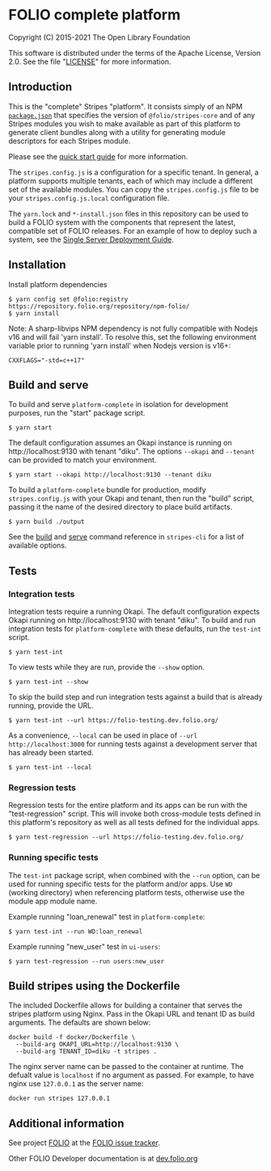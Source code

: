 # FOLIO complete platform

Copyright (C) 2015-2021 The Open Library Foundation

This software is distributed under the terms of the Apache License,
Version 2.0. See the file "[LICENSE](LICENSE)" for more information.

## Introduction

This is the "complete" Stripes "platform". It consists simply of an
NPM [`package.json`](https://docs.npmjs.com/files/package.json) that
specifies the version of `@folio/stripes-core` and of any Stripes
modules you wish to make available as part of this platform
to generate client bundles along with a utility for generating
module descriptors for each Stripes module.

Please see the
[quick start guide](https://github.com/folio-org/stripes-core/blob/master/doc/quick-start.md)
for more information.

The `stripes.config.js` is a configuration for a specific tenant. In
general, a platform supports multiple tenants, each of which may
include a different set of the available modules.  You can copy the
`stripes.config.js` file to be your `stripes.config.js.local`
configuration file.

The `yarn.lock` and `*-install.json` files in this repository can be
used to build a FOLIO system with the components that represent the
latest, compatible set of FOLIO releases. For an example of how to deploy such a
system, see the
[Single Server Deployment Guide](https://github.com/folio-org/folio-install/blob/q3-2018/single-server.md).

## Installation

Install platform dependencies
```
$ yarn config set @folio:registry https://repository.folio.org/repository/npm-folio/
$ yarn install
```

Note: A sharp-libvips NPM dependency is not fully compatible with Nodejs v16 and will
fail 'yarn install'.  To resolve this, set the following environment variable prior to
running 'yarn install' when Nodejs version is v16+:

```
CXXFLAGS="-std=c++17" 

```

## Build and serve

To build and serve `platform-complete` in isolation for development purposes, run the "start" package script.
```
$ yarn start
```

The default configuration assumes an Okapi instance is running on http://localhost:9130 with tenant "diku".  The options `--okapi` and `--tenant` can be provided to match your environment.
```
$ yarn start --okapi http://localhost:9130 --tenant diku
```

To build a `platform-complete` bundle for production, modify `stripes.config.js` with your Okapi and tenant, then run the "build" script, passing it the name of the desired directory to place build artifacts.
```
$ yarn build ./output
```

See the [build](https://github.com/folio-org/stripes-cli/blob/master/doc/commands.md#build-command) and [serve](https://github.com/folio-org/stripes-cli/blob/master/doc/commands.md#serve-command) command reference in `stripes-cli` for a list of available options.

## Tests

### Integration tests

Integration tests require a running Okapi.  The default configuration expects Okapi running on http://localhost:9130 with tenant "diku".  To build and run integration tests for `platform-complete` with these defaults, run the `test-int` script.
```
$ yarn test-int
```

To view tests while they are run, provide the `--show` option.
```
$ yarn test-int --show
```

To skip the build step and run integration tests against a build that is already running, provide the URL.
```
$ yarn test-int --url https://folio-testing.dev.folio.org/
```

As a convenience, `--local` can be used in place of `--url http://localhost:3000` for running tests against a development server that has already been started.
```
$ yarn test-int --local
```

### Regression tests

Regression tests for the entire platform and its apps can be run with the "test-regression" script.  This will invoke both cross-module tests defined in this platform's repository as well as all tests defined for the individual apps.

```
$ yarn test-regression --url https://folio-testing.dev.folio.org/
```

### Running specific tests

The `test-int` package script, when combined with the `--run` option, can be used for running specific tests for the platform and/or apps.  Use `WD` (working directory) when referencing platform tests, otherwise use the module app module name.

Example running "loan_renewal" test in `platform-complete`:
```
$ yarn test-int --run WD:loan_renewal
```

Example running "new_user" test in `ui-users`:
```
$ yarn test-regression --run users:new_user
```

## Build stripes using the Dockerfile
The included Dockerfile allows for building a container that serves the stripes platform using Nginx. Pass in the Okapi URL and tenant ID as build arguments. The defaults are shown below:

```
docker build -f docker/Dockerfile \
  --build-arg OKAPI_URL=http://localhost:9130 \
  --build-arg TENANT_ID=diku -t stripes .
```
The nginx server name can be passed to the container at runtime. The defualt value is `localhost` if no argument as passed. For example, to have nginx use `127.0.0.1` as the server name:
```
docker run stripes 127.0.0.1
```

## Additional information

See project [FOLIO](https://issues.folio.org/browse/FOLIO)
at the [FOLIO issue tracker](https://dev.folio.org/guidelines/issue-tracker/).

Other FOLIO Developer documentation is at [dev.folio.org](https://dev.folio.org/)


